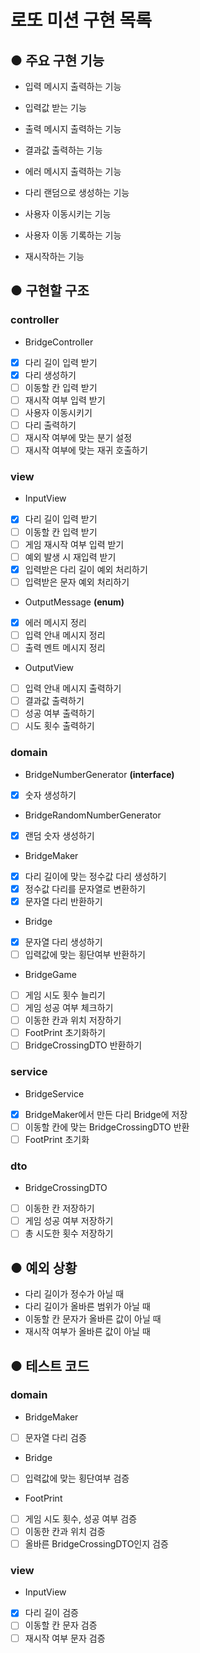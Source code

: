 # 로또 미션 구현 목록

## ● 주요 구현 기능
- 입력 메시지 출력하는 기능
- 입력값 받는 기능
- 출력 메시지 출력하는 기능
- 결과값 출력하는 기능
- 에러 메시지 출력하는 기능


- 다리 랜덤으로 생성하는 기능
- 사용자 이동시키는 기능
- 사용자 이동 기록하는 기능
- 재시작하는 기능


## ● 구현할 구조

### controller
- BridgeController
- [x] 다리 길이 입력 받기
- [x] 다리 생성하기
- [ ] 이동할 칸 입력 받기
- [ ] 재시작 여부 입력 받기
- [ ] 사용자 이동시키기
- [ ] 다리 출력하기
- [ ] 재시작 여부에 맞는 분기 설정
- [ ] 재시작 여부에 맞는 재귀 호출하기

### view
- InputView
- [x] 다리 길이 입력 받기
- [ ] 이동할 칸 입력 받기
- [ ] 게임 재시작 여부 입력 받기
- [ ] 예외 발생 시 재입력 받기
- [x] 입력받은 다리 길이 예외 처리하기
- [ ] 입력받은 문자 예외 처리하기
- OutputMessage __(enum)__
- [x] 에러 메시지 정리
- [ ] 입력 안내 메시지 정리
- [ ] 출력 멘트 메시지 정리
- OutputView
- [ ] 입력 안내 메시지 출력하기
- [ ] 결과값 출력하기
- [ ] 성공 여부 출력하기
- [ ] 시도 횟수 출력하기

### domain
- BridgeNumberGenerator __(interface)__
- [x] 숫자 생성하기
- BridgeRandomNumberGenerator
- [x] 랜덤 숫자 생성하기
- BridgeMaker
- [x] 다리 길이에 맞는 정수값 다리 생성하기
- [x] 정수값 다리를 문자열로 변환하기
- [x] 문자열 다리 반환하기
- Bridge
- [x] 문자열 다리 생성하기
- [ ] 입력값에 맞는 횡단여부 반환하기
- BridgeGame
- [ ] 게임 시도 횟수 늘리기
- [ ] 게임 성공 여부 체크하기
- [ ] 이동한 칸과 위치 저장하기
- [ ] FootPrint 초기화하기
- [ ] BridgeCrossingDTO 반환하기

### service
- BridgeService
- [x] BridgeMaker에서 만든 다리 Bridge에 저장
- [ ] 이동할 칸에 맞는 BridgeCrossingDTO 반환
- [ ] FootPrint 초기화

### dto
- BridgeCrossingDTO
- [ ] 이동한 칸 저장하기
- [ ] 게임 성공 여부 저장하기
- [ ] 총 시도한 횟수 저장하기

## ● 예외 상황
- 다리 길이가 정수가 아닐 때
- 다리 길이가 올바른 범위가 아닐 때
- 이동할 칸 문자가 올바른 값이 아닐 때
- 재시작 여부가 올바른 값이 아닐 때


## ● 테스트 코드
### domain
- BridgeMaker
- [ ] 문자열 다리 검증
- Bridge
- [ ] 입력값에 맞는 횡단여부 검증
- FootPrint
- [ ] 게임 시도 횟수, 성공 여부 검증
- [ ] 이동한 칸과 위치 검증
- [ ] 올바른 BridgeCrossingDTO인지 검증

### view
- InputView
- [x] 다리 길이 검증
- [ ] 이동할 칸 문자 검증
- [ ] 재시작 여부 문자 검증